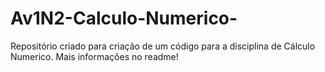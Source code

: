 # Av1N2-Calculo-Numerico-
Repositório criado para criação de um código para a disciplina de Cálculo Numerico. Mais informações no readme!

